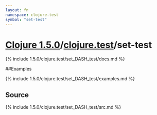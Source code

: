 ```yaml
---
layout: fn
namespace: clojure.test
symbol: "set-test"
---
```


# [Clojure 1.5.0](../../)/[clojure.test](../)/set-test

{% include 1.5.0/clojure.test/set_DASH_test/docs.md %}

##Examples

{% include 1.5.0/clojure.test/set_DASH_test/examples.md %}
## Source
{% include 1.5.0/clojure.test/set_DASH_test/src.md %}

